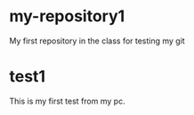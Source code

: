 # my-repository1
My first repository in the class for testing my git

# test1
This is my first test from my pc.